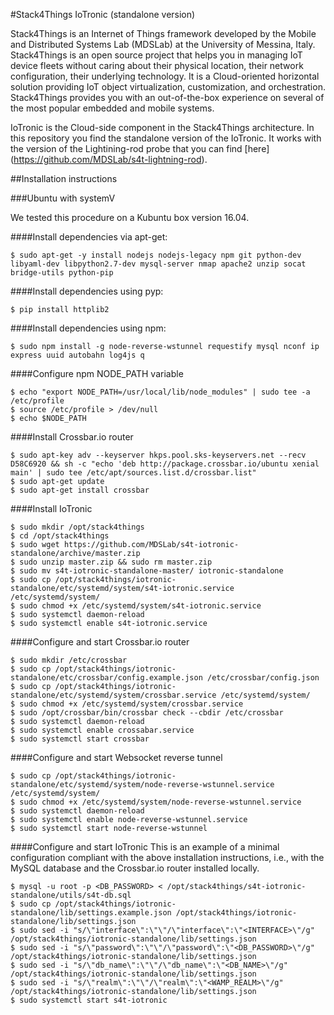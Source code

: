 #Stack4Things IoTronic (standalone version)

Stack4Things is an Internet of Things framework developed by the Mobile and Distributed Systems Lab (MDSLab) at the University of Messina, Italy. Stack4Things is an open source project that helps you in managing IoT device fleets without caring about their physical location, their network configuration, their underlying technology. It is a Cloud-oriented horizontal solution providing IoT object virtualization, customization, and orchestration. Stack4Things provides you with an out-of-the-box experience on several of the most popular embedded and mobile systems.

IoTronic is the Cloud-side component in the Stack4Things architecture. In this repository you find the standalone version of the IoTronic. It works with the version of the Lightining-rod probe that you can find [here] (https://github.com/MDSLab/s4t-lightning-rod).

##Installation instructions

###Ubuntu with systemV

We tested this procedure on a Kubuntu box version 16.04.

####Install dependencies via apt-get:

```$ sudo apt-get -y install nodejs nodejs-legacy npm git python-dev libyaml-dev libpython2.7-dev mysql-server nmap apache2 unzip socat bridge-utils python-pip```

####Install dependencies using pyp:

```$ pip install httplib2```

####Install dependencies using npm:

```
$ sudo npm install -g node-reverse-wstunnel requestify mysql nconf ip express uuid autobahn log4js q
```

####Configure npm NODE_PATH variable

```
$ echo "export NODE_PATH=/usr/local/lib/node_modules" | sudo tee -a /etc/profile
$ source /etc/profile > /dev/null
$ echo $NODE_PATH
```

####Install Crossbar.io router

```
$ sudo apt-key adv --keyserver hkps.pool.sks-keyservers.net --recv D58C6920 && sh -c "echo 'deb http://package.crossbar.io/ubuntu xenial main' | sudo tee /etc/apt/sources.list.d/crossbar.list"
$ sudo apt-get update
$ sudo apt-get install crossbar
```

####Install IoTronic

```
$ sudo mkdir /opt/stack4things
$ cd /opt/stack4things
$ sudo wget https://github.com/MDSLab/s4t-iotronic-standalone/archive/master.zip
$ sudo unzip master.zip && sudo rm master.zip
$ sudo mv s4t-iotronic-standalone-master/ iotronic-standalone
$ sudo cp /opt/stack4things/iotronic-standalone/etc/systemd/system/s4t-iotronic.service /etc/systemd/system/
$ sudo chmod +x /etc/systemd/system/s4t-iotronic.service
$ sudo systemctl daemon-reload
$ sudo systemctl enable s4t-iotronic.service
```

####Configure and start Crossbar.io router

```
$ sudo mkdir /etc/crossbar
$ sudo cp /opt/stack4things/iotronic-standalone/etc/crossbar/config.example.json /etc/crossbar/config.json
$ sudo cp /opt/stack4things/iotronic-standalone/etc/systemd/system/crossbar.service /etc/systemd/system/
$ sudo chmod +x /etc/systemd/system/crossbar.service
$ sudo /opt/crossbar/bin/crossbar check --cbdir /etc/crossbar
$ sudo systemctl daemon-reload
$ sudo systemctl enable crossabar.service
$ sudo systemctl start crossbar
```

####Configure and start Websocket reverse tunnel

```
$ sudo cp /opt/stack4things/iotronic-standalone/etc/systemd/system/node-reverse-wstunnel.service /etc/systemd/system/
$ sudo chmod +x /etc/systemd/system/node-reverse-wstunnel.service
$ sudo systemctl daemon-reload
$ sudo systemctl enable node-reverse-wstunnel.service
$ sudo systemctl start node-reverse-wstunnel
```

####Configure and start IoTronic
This is an example of a minimal configuration compliant with the above installation instructions, i.e., with the MySQL database and the Crossbar.io router installed locally.

```
$ mysql -u root -p <DB_PASSWORD> < /opt/stack4things/s4t-iotronic-standalone/utils/s4t-db.sql
$ sudo cp /opt/stack4things/iotronic-standalone/lib/settings.example.json /opt/stack4things/iotronic-standalone/lib/settings.json
$ sudo sed -i "s/\"interface\":\"\"/\"interface\":\"<INTERFACE>\"/g" /opt/stack4things/iotronic-standalone/lib/settings.json
$ sudo sed -i "s/\"password\":\"\"/\"password\":\"<DB_PASSWORD>\"/g" /opt/stack4things/iotronic-standalone/lib/settings.json
$ sudo sed -i "s/\"db_name\":\"\"/\"db_name\":\"<DB_NAME>\"/g" /opt/stack4things/iotronic-standalone/lib/settings.json
$ sudo sed -i "s/\"realm\":\"\"/\"realm\":\"<WAMP_REALM>\"/g" /opt/stack4things/iotronic-standalone/lib/settings.json
$ sudo systemctl start s4t-iotronic
```

